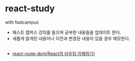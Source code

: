 # react-study
with fastcampus

- 패스트 캠퍼스 강의를 들으며 공부한 내용들을 업데이트 한다.
- 새롭게 알게된 내용이나 이전과 변경된 내용이 있을 경우 메모한다.

##
- [react-route-dom(React의 라우팅 이해하기)](https://github.com/sy03549/react-study/tree/master/react-router-example)
